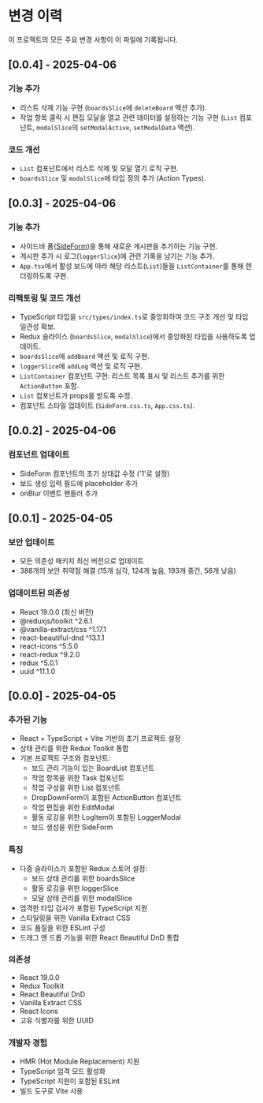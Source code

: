 # 변경 이력

이 프로젝트의 모든 주요 변경 사항이 이 파일에 기록됩니다.

## [0.0.4] - 2025-04-06

### 기능 추가
- 리스트 삭제 기능 구현 (`boardsSlice`에 `deleteBoard` 액션 추가).
- 작업 항목 클릭 시 편집 모달을 열고 관련 데이터를 설정하는 기능 구현 (`List` 컴포넌트, `modalSlice`의 `setModalActive`, `setModalData` 액션).

### 코드 개선
- `List` 컴포넌트에서 리스트 삭제 및 모달 열기 로직 구현.
- `boardsSlice` 및 `modalSlice`에 타입 정의 추가 (Action Types).

## [0.0.3] - 2025-04-06

### 기능 추가
- 사이드바 폼([SideForm](cci:1://file:///Users/jihwooon/Workspaces/typescript-study/programmers/REACT-TASK-APP/src/components/BoardList/SideForm/SideForm.tsx:13:0-55:1))을 통해 새로운 게시판을 추가하는 기능 구현.
- 게시판 추가 시 로그(`loggerSlice`)에 관련 기록을 남기는 기능 추가.
- `App.tsx`에서 활성 보드에 따라 해당 리스트(`List`)들을 `ListContainer`를 통해 렌더링하도록 구현.

### 리팩토링 및 코드 개선
- TypeScript 타입을 `src/types/index.ts`로 중앙화하여 코드 구조 개선 및 타입 일관성 확보.
- Redux 슬라이스 (`boardsSlice`, `modalSlice`)에서 중앙화된 타입을 사용하도록 업데이트.
- `boardsSlice`에 `addBoard` 액션 및 로직 구현.
- `loggerSlice`에 `addLog` 액션 및 로직 구현.
- `ListContainer` 컴포넌트 구현: 리스트 목록 표시 및 리스트 추가를 위한 `ActionButton` 포함.
- `List` 컴포넌트가 props를 받도록 수정.
- 컴포넌트 스타일 업데이트 (`SideForm.css.ts`, `App.css.ts`).

## [0.0.2] - 2025-04-06

### 컴포넌트 업데이트
- SideForm 컴포넌트의 초기 상태값 수정 ('1'로 설정)
- 보드 생성 입력 필드에 placeholder 추가
- onBlur 이벤트 핸들러 추가

## [0.0.1] - 2025-04-05

### 보안 업데이트
- 모든 의존성 패키지 최신 버전으로 업데이트
- 388개의 보안 취약점 해결 (15개 심각, 124개 높음, 193개 중간, 56개 낮음)

### 업데이트된 의존성
- React 19.0.0 (최신 버전)
- @reduxjs/toolkit ^2.6.1
- @vanilla-extract/css ^1.17.1
- react-beautiful-dnd ^13.1.1
- react-icons ^5.5.0
- react-redux ^9.2.0
- redux ^5.0.1
- uuid ^11.1.0

## [0.0.0] - 2025-04-05

### 추가된 기능
- React + TypeScript + Vite 기반의 초기 프로젝트 설정
- 상태 관리를 위한 Redux Toolkit 통합
- 기본 프로젝트 구조와 컴포넌트:
  - 보드 관리 기능이 있는 BoardList 컴포넌트
  - 작업 항목을 위한 Task 컴포넌트
  - 작업 구성을 위한 List 컴포넌트
  - DropDownForm이 포함된 ActionButton 컴포넌트
  - 작업 편집을 위한 EditModal
  - 활동 로깅을 위한 LogItem이 포함된 LoggerModal
  - 보드 생성을 위한 SideForm

### 특징
- 다중 슬라이스가 포함된 Redux 스토어 설정:
  - 보드 상태 관리를 위한 boardsSlice
  - 활동 로깅을 위한 loggerSlice
  - 모달 상태 관리를 위한 modalSlice
- 엄격한 타입 검사가 포함된 TypeScript 지원
- 스타일링을 위한 Vanilla Extract CSS
- 코드 품질을 위한 ESLint 구성
- 드래그 앤 드롭 기능을 위한 React Beautiful DnD 통합

### 의존성
- React 19.0.0
- Redux Toolkit
- React Beautiful DnD
- Vanilla Extract CSS
- React Icons
- 고유 식별자를 위한 UUID

### 개발자 경험
- HMR (Hot Module Replacement) 지원
- TypeScript 엄격 모드 활성화
- TypeScript 지원이 포함된 ESLint
- 빌드 도구로 Vite 사용